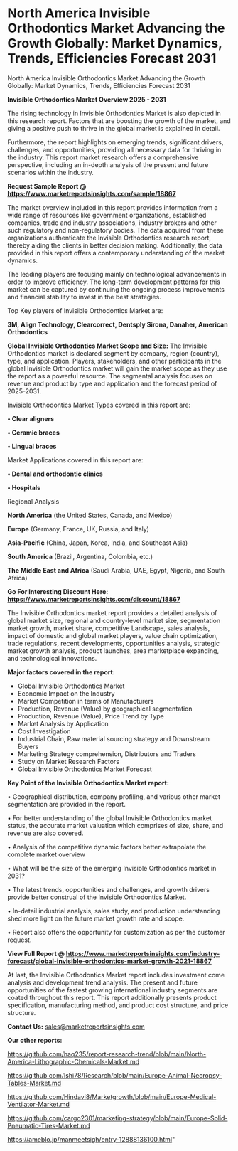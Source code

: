 # North America Invisible Orthodontics Market Advancing the Growth Globally: Market Dynamics, Trends, Efficiencies Forecast 2031
 North America Invisible Orthodontics Market Advancing the Growth Globally: Market Dynamics, Trends, Efficiencies Forecast 2031

<Strong> Invisible Orthodontics Market Overview 2025 - 2031</strong>

The rising technology in Invisible Orthodontics Market is also depicted in this research report. Factors that are boosting the growth of the market, and giving a positive push to thrive in the global market is explained in detail.

Furthermore, the report highlights on emerging trends, significant drivers, challenges, and opportunities, providing all necessary data for thriving in the industry. This report market research offers a comprehensive perspective, including an in-depth analysis of the present and future scenarios within the industry.

<strong>Request Sample Report @ <a href=https://www.marketreportsinsights.com/sample/18867>https://www.marketreportsinsights.com/sample/18867</a></strong>

The market overview included in this report provides information from a wide range of resources like government organizations, established companies, trade and industry associations, industry brokers and other such regulatory and non-regulatory bodies. The data acquired from these organizations authenticate the Invisible Orthodontics research report, thereby aiding the clients in better decision making. Additionally, the data provided in this report offers a contemporary understanding of the market dynamics.

The leading players are focusing mainly on technological advancements in order to improve efficiency. The long-term development patterns for this market can be captured by continuing the ongoing process improvements and financial stability to invest in the best strategies.

Top Key players of Invisible Orthodontics Market are:

<strong>3M, Align Technology, Clearcorrect, Dentsply Sirona, Danaher, American Orthodontics</strong>

<strong><b>Global Invisible Orthodontics Market Scope and Size:</b></strong>
The Invisible Orthodontics market is declared segment by company, region (country), type, and application. Players, stakeholders, and other participants in the global Invisible Orthodontics market will gain the market scope as they use the report as a powerful resource. The segmental analysis focuses on revenue and product by type and application and the forecast period of 2025-2031.

Invisible Orthodontics Market Types covered in this report are:

<strong>• Clear aligners

• Ceramic braces

• Lingual braces</strong>

Market Applications covered in this report are:

<strong>• Dental and orthodontic clinics

• Hospitals</strong> 

Regional Analysis

<strong>North America</strong> (the United States, Canada, and Mexico)

<strong>Europe</strong> (Germany, France, UK, Russia, and Italy)

<strong>Asia-Pacific</strong> (China, Japan, Korea, India, and Southeast Asia)

<strong>South America</strong> (Brazil, Argentina, Colombia, etc.)

<strong>The Middle East and Africa</strong> (Saudi Arabia, UAE, Egypt, Nigeria, and South Africa)

<strong>Go For Interesting Discount Here: <a href=https://www.marketreportsinsights.com/discount/18867>https://www.marketreportsinsights.com/discount/18867</a></strong>

The Invisible Orthodontics market report provides a detailed analysis of global market size, regional and country-level market size, segmentation market growth, market share, competitive Landscape, sales analysis, impact of domestic and global market players, value chain optimization, trade regulations, recent developments, opportunities analysis, strategic market growth analysis, product launches, area marketplace expanding, and technological innovations.

<strong><b>Major factors covered in the report:</b></strong>
<ul>
  <li>Global Invisible Orthodontics Market </li>
  <li>Economic Impact on the Industry</li>
  <li>Market Competition in terms of Manufacturers</li>
  <li>Production, Revenue (Value) by geographical segmentation</li>
  <li>Production, Revenue (Value), Price Trend by Type</li>
  <li>Market Analysis by Application</li>
  <li>Cost Investigation</li>
  <li>Industrial Chain, Raw material sourcing strategy and Downstream Buyers</li>
  <li>Marketing Strategy comprehension, Distributors and Traders</li>
  <li>Study on Market Research Factors</li>
  <li>Global Invisible Orthodontics Market Forecast</li>
</ul>

<strong><b>Key Point of the Invisible Orthodontics Market report:</b></strong>

• Geographical distribution, company profiling, and various other market segmentation are provided in the report.

• For better understanding of the global Invisible Orthodontics market status, the accurate market valuation which comprises of size, share, and revenue are also covered.

• Analysis of the competitive dynamic factors better extrapolate the complete market overview

• What will be the size of the emerging Invisible Orthodontics market in 2031?

• The latest trends, opportunities and challenges, and growth drivers provide better construal of the Invisible Orthodontics Market.

• In-detail industrial analysis, sales study, and production understanding shed more light on the future market growth rate and scope.

• Report also offers the opportunity for customization as per the customer request.

<strong><b>View Full Report @ <a href=https://www.marketreportsinsights.com/industry-forecast/global-invisible-orthodontics-market-growth-2021-18867>https://www.marketreportsinsights.com/industry-forecast/global-invisible-orthodontics-market-growth-2021-18867</a></b></strong>


At last, the Invisible Orthodontics Market report includes investment come analysis and development trend analysis. The present and future opportunities of the fastest growing international industry segments are coated throughout this report. This report additionally presents product specification, manufacturing method, and product cost structure, and price structure.

<strong>Contact Us:</strong>
sales@marketreportsinsights.com

<strong>Our other reports:</strong>

<a href=https://github.com/haq235/report-research-trend/blob/main/North-America-Lithographic-Chemicals-Market.md>https://github.com/haq235/report-research-trend/blob/main/North-America-Lithographic-Chemicals-Market.md</a>

<a href=https://github.com/Ishi78/Research/blob/main/Europe-Animal-Necropsy-Tables-Market.md>https://github.com/Ishi78/Research/blob/main/Europe-Animal-Necropsy-Tables-Market.md</a>

<a href=https://github.com/Hindavi8/Marketgrowth/blob/main/Europe-Medical-Ventilator-Market.md>https://github.com/Hindavi8/Marketgrowth/blob/main/Europe-Medical-Ventilator-Market.md</a>

<a href=https://github.com/cargo2301/marketing-strategy/blob/main/Europe-Solid-Pneumatic-Tires-Market.md>https://github.com/cargo2301/marketing-strategy/blob/main/Europe-Solid-Pneumatic-Tires-Market.md</a>

<a href=https://ameblo.jp/manmeetsigh/entry-12888136100.html>https://ameblo.jp/manmeetsigh/entry-12888136100.html</a>"

